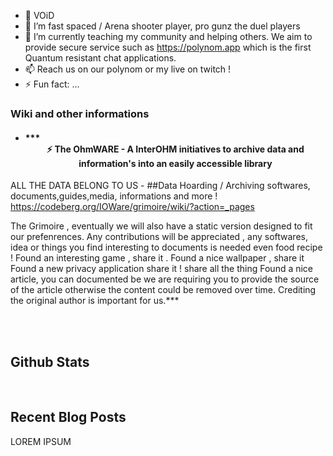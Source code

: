 - 👋 VOiD 
- 👀 I’m  fast spaced / Arena shooter player, pro gunz the duel players
- 🌱 I’m currently teaching my community and helping others. 
We aim to provide secure service such as https://polynom.app which is the first Quantum resistant chat applications.
- 📫 Reach us on our polynom or my live on twitch !
- ⚡ Fun fact: ...



### Wiki and other informations  
- #### ***<div align="center">⚡ The OhmWARE  - A InterOHM initiatives to archive data and information's into an easily accessible library
 
ALL THE DATA BELONG TO US - 
##Data Hoarding / Archiving softwares, documents,guides,media, informations and more !
https://codeberg.org/IOWare/grimoire/wiki/?action=_pages 

The Grimoire , eventually we will also have a static version designed to fit our prefenrences.  Any contributions will be appreciated , any softwares, idea or things you find interesting to documents is needed even food recipe !
Found an interesting game , share it .
Found a nice wallpaper , share it
Found a new privacy application share it !
share all the thing
Found a nice article, you can documented be we are requiring you to provide the source of the article otherwise the content could be removed over time.  Crediting the original author is important for us.</div>***  
  

<br/>  
  

<br/>  


## Github Stats  

<br/>  


## Recent Blog Posts  
<!-- BLOG-POST-LIST:START -->  
LOREM IPSUM<!-- BLOG-POST-LIST:END -->  

<br/>  
<!---
inter0hm/inter0hm is a ✨ special ✨ repository because its `README.md` (this file) appears on your GitHub profile.
You can click the Preview link to take a look at your changes.
--->
